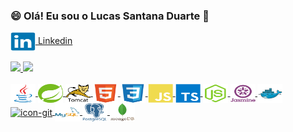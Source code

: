 <head>
  <link rel="stylesheet" href="https://cdn.jsdelivr.net/gh/devicons/devicon@v2.12.0/devicon.min.css">
</head>

### 😄 Olá! Eu sou o Lucas Santana Duarte 💬

<div>
  <a href="https://www.linkedin.com/in/lucassantanaduarte/" target="_blank" rel="noopener noreferrer">
  <img align="center" alt="icon-linkedin" height="30" width="40" src="https://github.com/devicons/devicon/blob/master/icons/linkedin/linkedin-original.svg">
    Linkedin
</div>

<br/>

<div>
  <a href="https://github.com/lucasduartedev">
  <img height="180em" src="https://github-readme-stats.vercel.app/api?username=lucasduartedev&show_icons=true&theme=merko&include_all_commits=true&count_private=true"/>
  <img height="180em" src="https://github-readme-stats.vercel.app/api/top-langs/?username=lucasduartedev&layout=compact&langs_count=7&theme=merko"/>
</div>

<!--
  https://github.com/devicons/devicon/tree/master/icons
  https://github.com/jmnote/z-icons
  https://www.flaticon.com/br/icones-gratis/github
-->

<div style="display: inline_block"><br>
  <img align="center" alt="icon-JAVA" height="30" width="40" src="https://raw.githubusercontent.com/devicons/devicon/master/icons/java/java-original.svg">
  <!--   <img align="center" alt="icon-mongodb" height="30" width="40" src="https://github.com/devicons/devicon/blob/master/icons/spring/spring-original-wordmark.svg"> -->
  <img align="center" alt="icon-mongodb" height="30" width="40" src="https://github.com/devicons/devicon/blob/master/icons/spring/spring-original.svg">
  <img align="center" alt="icon-mongodb" height="30" width="40" src="https://github.com/devicons/devicon/blob/master/icons/tomcat/tomcat-original-wordmark.svg">
  <img align="center" alt="icon-HTML" height="30" width="40" src="https://raw.githubusercontent.com/devicons/devicon/master/icons/html5/html5-original.svg">
  <img align="center" alt="icon-CSS" height="30" width="40" src="https://raw.githubusercontent.com/devicons/devicon/master/icons/css3/css3-original.svg">
  <img align="center" alt="icon-Js" height="30" width="40" src="https://raw.githubusercontent.com/devicons/devicon/master/icons/javascript/javascript-plain.svg">
  <img align="center" alt="icon-Ts" height="30" width="40" src="https://raw.githubusercontent.com/devicons/devicon/master/icons/typescript/typescript-plain.svg">
  <img align="center" alt="icon-node" height="30" width="40" src="https://github.com/devicons/devicon/blob/master/icons/nodejs/nodejs-original.svg">
  <img align="center" alt="icon-jasmine" height="30" width="40" src="https://github.com/devicons/devicon/blob/master/icons/jasmine/jasmine-plain-wordmark.svg">
  <img align="center" alt="icon-docker" height="30" width="40" src="https://github.com/devicons/devicon/blob/master/icons/docker/docker-original.svg">
  
  <img align="center" alt="icon-git" height="30" width="40" src="https://raw.githubusercontent.com/jmnote/z-icons/master/svg/git.svg">
 
  <img align="center" alt="icon-mysql" height="30" width="40" src="https://github.com/devicons/devicon/blob/master/icons/mysql/mysql-original-wordmark.svg">
  <img align="center" alt="icon-postgres" height="30" width="40" src="https://github.com/devicons/devicon/blob/master/icons/postgresql/postgresql-plain-wordmark.svg">
  <img align="center" alt="icon-mongodb" height="30" width="40" src="https://github.com/devicons/devicon/blob/master/icons/mongodb/mongodb-original-wordmark.svg">
</div>

<!--

🔭 🌱 👯 🤔 💬 📫 😄 ⚡

-->
